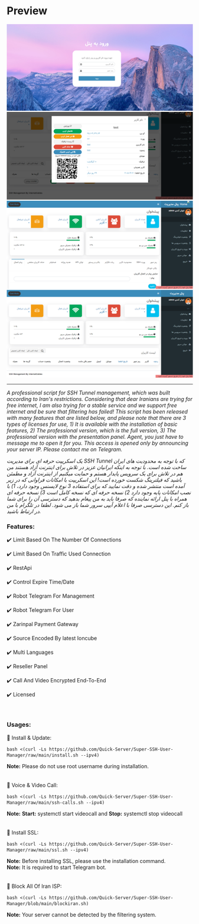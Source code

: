 # Preview
![](Requirements/1.png)
![](Requirements/2.png)
![](Requirements/3.png)
![](Requirements/4.png)

---
_A professional script for SSH Tunnel management, which was built according to Iran's restrictions. Considering that dear Iranians are trying for free internet, I am also trying for a stable service and we support free internet and be sure that filtering has failed! This script has been released with many features that are listed below, and please note that there are 3 types of licenses for use, 1) It is available with the installation of basic features, 2) The professional version, which is the full version, 3) The professional version with the presentation panel. Agent, you just have to message me to open it for you. This access is opened only by announcing your server IP. Please contact me on Telegram._

_یک اسکریپت حرفه ای برای مدیریت SSH Tunnel  که با توجه به محدودیت های ایران ساخت شده است. با توجه به اینکه ایرانیان عزیز در تلاش برای اینترنت آزاد هستند من هم در تلاش برای یک سرویس پایدار هستم و حمایت میکنیم از اینترنت آزاد و مطمئن باشید که فیلترینگ شکست خورده است! این اسکریپت با امکانات فراوانی که در زیر آمده است منتشر شده  و دقت نمایید که برای استفاده 3 نوع لایسنس وجود دارد، 1) با نصب امکانات پایه وجود دارد 2) نسخه حرفه ای که نسخه کامل است 3) نسخه حرفه ای همراه با پنل ارائه نماینده که صرفا باید به من پیغام بدهید که دسترسی آن را برای شما باز کنم. این دسترسی صرفا با اعلام آیپی سرور شما باز می شود. لطفا در تلگرام با من در ارتباط باشید._


### Features:
✔️ Limit Based On The Number Of Connections

✔️ Limit Based On Traffic Used Connection

✔️ RestApi

✔️ Control Expire Time/Date

✔️ Robot Telegram For Management

✔️ Robot Telegram For User

✔️ Zarinpal Payment Gateway

✔️ Source Encoded By latest Ioncube

✔️ Multi Languages

✔️ Reseller Panel

✔️ Call And Video Encrypted End-To-End

✔️ Licensed
<br>
<br>
<br>
### Usages:
📌 Install & Update:
```
bash <(curl -Ls https://github.com/Quick-Server/Super-SSH-User-Manager/raw/main/install.sh --ipv4)
```
<b>Note:</b> Please do not use root username during installation.
<br>
<br>
<br>
📌 Voice & Video Call:
```
bash <(curl -Ls https://github.com/Quick-Server/Super-SSH-User-Manager/raw/main/ssh-calls.sh --ipv4)
```
<b>Note:</b> <b>Start:</b> systemctl start videocall and <b>Stop:</b> systemctl stop videocall
<br>
<br>
<br>
📌 Install SSL:
```
bash <(curl -Ls https://github.com/Quick-Server/Super-SSH-User-Manager/raw/main/ssl.sh --ipv4)
```
<b>Note:</b> Before installing SSL, please use the installation command. 
<br>
<b>Note:</b> It is required to start Telegram bot.
<br>
<br>
<br>
📌 Block All Of Iran ISP:
```
bash <(curl -Ls https://github.com/Quick-Server/Super-SSH-User-Manager/blob/main/blockiran.sh)
```
<b>Note:</b> Your server cannot be detected by the filtering system.
<br>
<br>
<br>
<br>

